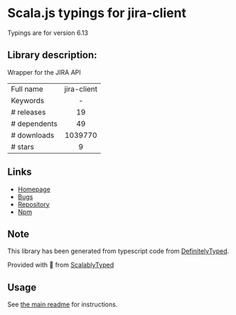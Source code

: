 
# Scala.js typings for jira-client

Typings are for version 6.13

## Library description:
Wrapper for the JIRA API

|                    |                 |
| ------------------ | :-------------: |
| Full name          | jira-client |
| Keywords           | - |
| # releases         | 19 |
| # dependents       | 49 |
| # downloads        | 1039770 |
| # stars            | 9 |

## Links
- [Homepage](http://github.com/jira-node/node-jira-client)
- [Bugs](https://github.com/jira-node/node-jira-client/issues)
- [Repository](https://github.com/jira-node/node-jira-client)
- [Npm](https://www.npmjs.com/package/jira-client)
    


## Note
This library has been generated from typescript code from [DefinitelyTyped](https://definitelytyped.org).

Provided with :purple_heart: from [ScalablyTyped](https://github.com/oyvindberg/ScalablyTyped)

## Usage
See [the main readme](../../readme.md) for instructions.


